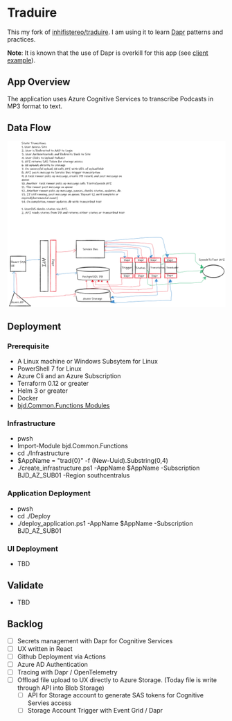# Traduire
This my fork of [inhifistereo/traduire](https://github.com/inhifistereo/traduire).  I am using it to learn [Dapr](https://dapr.io) patterns and practices. 

**Note**: It is known that the use of Dapr is overkill for this app (see [client example](./sample/cognitiveservices.test)). 

## App Overview 
The application uses Azure Cognitive Services to transcribe Podcasts in MP3 format to text.

## Data Flow
![Flow](./assets/flow_diagram.png)

## Deployment
### Prerequisite
* A Linux machine or Windows Subsytem for Linux 
* PowerShell 7 for Linux
* Azure Cli and an Azure Subscription
* Terraform 0.12 or greater
* Helm 3 or greater
* Docker 
* [bjd.Common.Functions Modules](https://github.com/briandenicola/PSScripts/packages/)

### Infrastructure 
* pwsh
* Import-Module bjd.Common.Functions
* cd ./Infrastructure
* $AppName = "trad{0}" -f (New-Uuid).Substring(0,4)
* ./create_infrastructure.ps1 -AppName $AppName -Subscription BJD_AZ_SUB01 -Region southcentralus

### Application Deployment 
* pwsh
* cd ./Deploy
* ./deploy_application.ps1 -AppName $AppName -Subscription BJD_AZ_SUB01

### UI Deployment 
* TBD

## Validate 
* TBD

## Backlog 
- [ ] Secrets management with Dapr for Cognitive Services
- [ ] UX written in React 
- [ ] Github Deployment via Actions 
- [ ] Azure AD Authentication 
- [ ] Tracing with Dapr / OpenTelemetry 
- [ ] Offload file upload to UX directly to Azure Storage. (Today file is write through API into Blob Storage)
    - [ ] API for Storage account to generate SAS tokens for Cognitive Servies access
    - [ ] Storage Account Trigger with Event Grid / Dapr